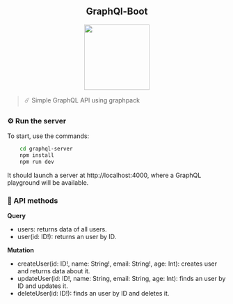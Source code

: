 <h2 align="center">GraphQl-Boot</h2>

<p align="center">
    <img src="https://www.vectorlogo.zone/logos/graphql/graphql-icon.svg" width="150px" height="auto">
</p>

> ☄️ Simple GraphQL API using graphpack

### ⚙️ Run the server

To start, use the commands:

```bash
    cd graphql-server
    npm install
    npm run dev
```

It should launch a server at http://localhost:4000, where a GraphQL playground will be available.

### 🔗 API methods

**Query**

- users: returns data of all users.
- user(id: ID!): returns an user by ID.

**Mutation**

- createUser(id: ID!, name: String!, email: String!, age: Int): creates user and returns data about it.
- updateUser(id: ID!, name: String, email: String, age: Int): finds an user by ID and updates it.
- deleteUser(id: ID!): finds an user by ID and deletes it.
